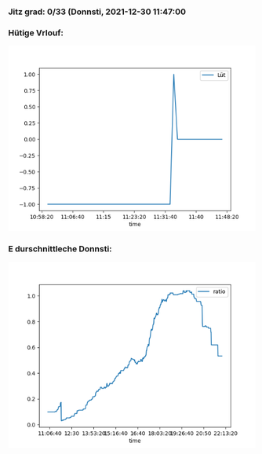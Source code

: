 ### Jitz grad: 0/33 (Donnsti, 2021-12-30 11:47:00

### Hütige Vrlouf:
![Graph](Today.png)

### E durschnittleche Donnsti:
![Graph](Donnsti.png)